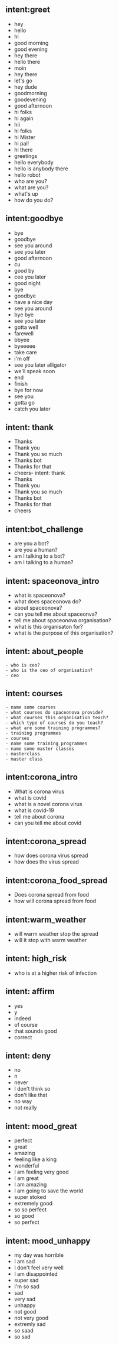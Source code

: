 ## intent:greet
- hey
- hello
- hi
- good morning
- good evening
- hey there
- hello there
- moin
- hey there
- let's go
- hey dude
- goodmorning
- goodevening
- good afternoon
- hi folks
- hi again
- hii
- hi folks
- hi Mister
- hi pal!
- hi there
- greetings
- hello everybody
- hello is anybody there
- hello robot
- who are you?
- what are you?
- what's up
- how do you do?

## intent:goodbye
- bye
- goodbye
- see you around
- see you later
- good afternoon
- cu
- good by
- cee you later
- good night
- bye
- goodbye
- have a nice day
- see you around
- bye bye
- see you later
- gotta well
- farewell
- bbyee
- byeeeee
- take care
- i'm off
- see you later alligator
- we'll speak soon
- end
- finish
- bye for now
- see you
- gotta go
- catch you later


## intent: thank
- Thanks
- Thank you
- Thank you so much
- Thanks bot
- Thanks for that
- cheers- intent: thank
- Thanks
- Thank you
- Thank you so much
- Thanks bot
- Thanks for that
- cheers
 
## intent:bot_challenge
- are you a bot?
- are you a human?
- am I talking to a bot?
- am I talking to a human?


## intent: spaceonova_intro
- what is spaceonova?
- what does spaceonova do?
- about spaceonova?
- can you tell me about spaceonva?
- tell me about spaceonova organisation?
- what is this organisaton for?
- what is the purpose of this organisation?

## intent: about_people
    - who is ceo?
    - who is the ceo of organisation?
    - ceo

## intent: courses
    - name some courses
    - what courses do spaceonova provide?
    - what courses this organisation teach?
    - which type of courses do you teach?
    - what are some training programmes?
    - training programmes
    - courses
    - name some training programmes
    - name some master classes
    - masterclass
    - master class

## intent:corona_intro
- What is corona virus
- what is covid
- what is a novel corona virus
- what is covid-19
- tell me about corona
- can you tell me about covid

## intent:corona_spread
- how does corona virus spread
- how does the virus spread

## intent:corona_food_spread
- Does corona spread from food
- how will corona spread from food

## intent:warm_weather
- will warm weather stop the spread
- will it stop with warm weather

## intent: high_risk
- who is at a higher risk of infection

## intent: affirm
- yes
- y
- indeed
- of course
- that sounds good
- correct

## intent: deny
- no
- n
- never
- I don't think so
- don't like that
- no way
- not really

## intent: mood_great
- perfect
- great
- amazing
- feeling like a king
- wonderful
- I am feeling very good
- I am great
- I am amazing
- I am going to save the world
- super stoked
- extremely good
- so so perfect
- so good
- so perfect

## intent: mood_unhappy
- my day was horrible
- I am sad
- I don't feel very well
- I am disappointed
- super sad
- I'm so sad
- sad
- very sad
- unhappy
- not good
- not very good
- extremly sad
- so saad
- so sad